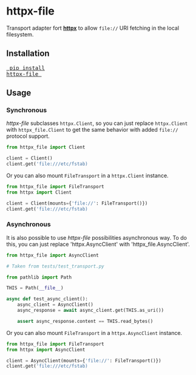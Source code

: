 # httpx-file

Transport adapter fort __[httpx](https://github.com/encode/httpx)__ to allow
`file://` URI fetching in the local filesystem.


## Installation

<a href="https://pypi.org/project/httpx-file/"><pre>
pip install httpx-file
</pre></a>


## Usage 

### Synchronous

_httpx-file_ subclasses `httpx.Client`, so you can just replace `httpx.Client`
with `httpx_file.Client` to get the same behavior with added `file://` protocol
support.

```python
from httpx_file import Client

client = Client()
client.get('file:///etc/fstab)
```

Or you can also mount `FileTransport` in a `httpx.Client` instance.

```python
from httpx_file import FileTransport
from httpx import Client

client = Client(mounts={'file://': FileTransport()})
client.get('file:///etc/fstab)
```

### Asynchronous

It is also possible to use _httpx-file_ possibilities asynchronous way. 
To do this, you can just replace 'httpx.AsyncClient' with 'httpx_file.AsyncClient'.

```python
from httpx_file import AsyncClient

# Taken from tests/test_transport.py

from pathlib import Path

THIS = Path(__file__)

async def test_async_client():
    async_client = AsyncClient()
    async_response = await async_client.get(THIS.as_uri())

    assert async_response.content == THIS.read_bytes()
```

Or you can also mount `FileTransport` in a `httpx.AsyncClient` instance.

```python
from httpx_file import FileTransport
from httpx import AsyncClient

client = AsyncClient(mounts={'file://': FileTransport()})
client.get('file:///etc/fstab)
```
